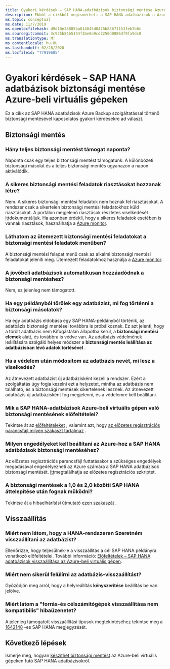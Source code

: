 ```yaml
---
title: Gyakori kérdések – SAP HANA-adatbázisok biztonsági mentése Azure-beli virtuális gépeken
description: Ebből a cikkből megismerheti a SAP HANA adatbázisok a Azure Backup szolgáltatással történő biztonsági mentésével kapcsolatos gyakori kérdésekre adott válaszokat.
ms.topic: conceptual
ms.date: 11/7/2019
ms.openlocfilehash: d9d10e38885ba814045d8476b83671153feb7b8c
ms.sourcegitcommit: 3c925b84b5144f3be0a9cd3256d0886df9fa9dc0
ms.translationtype: MT
ms.contentlocale: hu-HU
ms.lasthandoff: 02/28/2020
ms.locfileid: "77919685"
---
```

# <a name="frequently-asked-questions--back-up-sap-hana-databases-on-azure-vms"></a>Gyakori kérdések – SAP HANA adatbázisok biztonsági mentése Azure-beli virtuális gépeken

Ez a cikk az SAP HANA adatbázisok Azure Backup szolgáltatással történő biztonsági mentésével kapcsolatos gyakori kérdésekre ad választ.

## <a name="backup"></a>Biztonsági mentés

### <a name="how-many-full-backups-are-supported-per-day"></a>Hány teljes biztonsági mentést támogat naponta?

Naponta csak egy teljes biztonsági mentést támogatunk. A különbözeti biztonsági másolat és a teljes biztonsági mentés ugyanazon a napon aktiválódik.

### <a name="do-successful-backup-jobs-create-alerts"></a>A sikeres biztonsági mentési feladatok riasztásokat hozzanak létre?

Nem. A sikeres biztonsági mentési feladatok nem hoznak fel riasztásokat. A rendszer csak a sikertelen biztonsági mentési feladatokhoz küld riasztásokat. A portálon megjelenő riasztások részletes viselkedését [itt](https://docs.microsoft.com/azure/backup/backup-azure-monitoring-built-in-monitor)dokumentáljuk. Ha azonban érdekli, hogy a sikeres feladatok esetében is vannak riasztások, használhatja a [Azure monitor](https://docs.microsoft.com/azure/backup/backup-azure-monitoring-use-azuremonitor).

### <a name="can-i-see-scheduled-backup-jobs-in-the-backup-jobs-menu"></a>Láthatom az ütemezett biztonsági mentési feladatokat a biztonsági mentési feladatok menüben?

A biztonsági mentési feladat menü csak az alkalmi biztonsági mentési feladatokat jeleníti meg. Ütemezett feladatokhoz használja a [Azure monitor](https://docs.microsoft.com/azure/backup/backup-azure-monitoring-use-azuremonitor).

### <a name="are-future-databases-automatically-added-for-backup"></a>A jövőbeli adatbázisok automatikusan hozzáadódnak a biztonsági mentéshez?

Nem, ez jelenleg nem támogatott.

### <a name="if-i-delete-a-database-from-an-instance-what-will-happen-to-the-backups"></a>Ha egy példányból törölek egy adatbázist, mi fog történni a biztonsági másolatok?

Ha egy adatbázis eldobása egy SAP HANA-példányból történik, az adatbázis biztonsági mentései továbbra is próbálkoznak. Ez azt jelenti, hogy a törölt adatbázis nem Kifogástalan állapotba kerül, a **biztonsági mentési elemek** alatt, és továbbra is védve van.
Az adatbázis védelmének leállítására szolgáló helyes módszer a **biztonsági mentés leállítása az adatbázisban lévő adatok törlésével** .

### <a name="if-i-change-the-name-of-the-database-after-it-has-been-protected-what-will-the-behavior-be"></a>Ha a védelem után módosítom az adatbázis nevét, mi lesz a viselkedés?

Az átnevezett adatbázist új adatbázisként kezeli a rendszer. Ezért a szolgáltatás úgy fogja kezelni ezt a helyzetet, mintha az adatbázis nem található, és a biztonsági mentések sikertelenek lesznek. Az átnevezett adatbázis új adatbázisként fog megjelenni, és a védelemre kell beállítani.

### <a name="what-are-the-prerequisites-to-back-up-sap-hana-databases-on-an-azure-vm"></a>Mik a SAP HANA-adatbázisok Azure-beli virtuális gépen való biztonsági mentésének előfeltételei?

Tekintse át az [előfeltételeket](tutorial-backup-sap-hana-db.md#prerequisites) , valamint azt, hogy [az előzetes regisztrációs parancsfájl milyen szakaszt tartalmaz](tutorial-backup-sap-hana-db.md#what-the-pre-registration-script-does) .

### <a name="what-permissions-should-be-set-for-azure-to-be-able-to-back-up-sap-hana-databases"></a>Milyen engedélyeket kell beállítani az Azure-hoz a SAP HANA adatbázisok biztonsági mentéséhez?

Az előzetes regisztrációs parancsfájl futtatásakor a szükséges engedélyek megadásával engedélyezheti az Azure számára a SAP HANA adatbázisok biztonsági mentését. [Itt](tutorial-backup-sap-hana-db.md#what-the-pre-registration-script-does)megtalálhatja az előzetes regisztrációs szkriptet.

### <a name="will-backups-work-after-migrating-sap-hana-from-10-to-20"></a>A biztonsági mentések a 1,0 és 2,0 közötti SAP HANA áttelepítése után fognak működni?

Tekintse át a hibaelhárítási útmutató [ezen szakaszát](https://docs.microsoft.com/azure/backup/backup-azure-sap-hana-database-troubleshoot#upgrading-from-sap-hana-10-to-20) .

## <a name="restore"></a>Visszaállítás

### <a name="why-cant-i-see-the-hana-system-i-want-my-database-to-be-restored-to"></a>Miért nem látom, hogy a HANA-rendszeren Szeretném visszaállítani az adatbázist?

Ellenőrizze, hogy teljesülnek-e a visszaállítás a cél SAP HANA példányra vonatkozó előfeltételei. További információ: [Előfeltételek – SAP HANA adatbázisok visszaállítása az Azure-beli virtuális gépen](https://docs.microsoft.com/azure/backup/sap-hana-db-restore#prerequisites).

### <a name="why-is-the-overwrite-db-restore-failing-for-my-database"></a>Miért nem sikerül felülírni az adatbázis-visszaállítást?

Győződjön meg arról, hogy a helyreállítás **kényszerítése** beállítás be van jelölve.

### <a name="why-do-i-see-the-source-and-target-systems-for-restore-are-incompatible-error"></a>Miért látom a "forrás-és célszámítógépek visszaállítása nem kompatibilis" hibaüzenetet?

A jelenleg támogatott visszaállítási típusok megtekintéséhez tekintse meg a [1642148](https://launchpad.support.sap.com/#/notes/1642148) -es SAP HANA megjegyzését.

## <a name="next-steps"></a>Következő lépések

Ismerje meg, hogyan [készíthet biztonsági mentést](https://docs.microsoft.com/azure/backup/backup-azure-sap-hana-database) az Azure-beli virtuális gépeken futó SAP HANA adatbázisokról.
